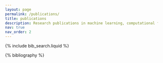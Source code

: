 ```yaml
---
layout: page
permalink: /publications/
title: publications
description: Research publications in machine learning, computational finance, and AI applications.
nav: true
nav_order: 2
---
```


<!-- _pages/publications.md -->

<!-- Bibsearch Feature -->

{% include bib_search.liquid %}

<div class="publications">

{% bibliography %}

</div>
